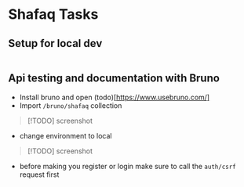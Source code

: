 # Shafaq Tasks

## Setup for local dev

```bash

```

## Api testing and documentation with Bruno

- Install bruno and open (todo)[https://www.usebruno.com/]
- Import `/bruno/shafaq` collection
> [!TODO]
> screenshot
- change environment to local
> [!TODO]
> screenshot

- before making you register or login make sure to call the `auth/csrf` request first
